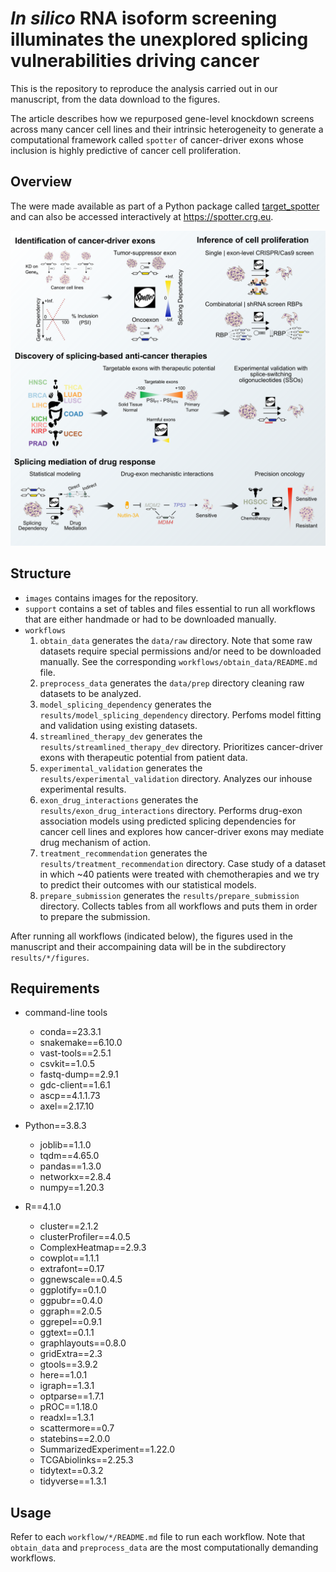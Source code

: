# *In silico* RNA isoform screening illuminates the unexplored splicing vulnerabilities driving cancer

This is the repository to reproduce the analysis carried out in our manuscript, from the data download to the figures.

The article describes how we repurposed gene-level knockdown screens across many cancer cell lines and their intrinsic heterogeneity to generate a computational framework called `spotter` of cancer-driver exons whose inclusion is highly predictive of cancer cell proliferation.

## Overview
The were made available as part of a Python package called [target_spotter](https://github.com/MiqG/target_spotter) and can also be accessed interactively at https://spotter.crg.eu.

![Graphical Abstract](images/fig0-graphical_abstract.png)

## Structure
- `images` contains images for the repository.
- `support` contains a set of tables and files essential to run all workflows that are either handmade or had to be downloaded manually.
- `workflows`
    1. `obtain_data` generates the `data/raw` directory. Note that some raw datasets require special permissions and/or need to be downloaded manually. See the corresponding `workflows/obtain_data/README.md` file.
    2. `preprocess_data` generates the `data/prep` directory cleaning raw datasets to be analyzed.
    3. `model_splicing_dependency` generates the `results/model_splicing_dependency` directory. Perfoms model fitting and validation using existing datasets.
    4. `streamlined_therapy_dev` generates the `results/streamlined_therapy_dev` directory. Prioritizes cancer-driver exons with therapeutic potential from patient data.
    5. `experimental_validation` generates the `results/experimental_validation` directory. Analyzes our inhouse experimental results.
    6. `exon_drug_interactions` generates the `results/exon_drug_interactions` directory. Performs drug-exon association models using predicted splicing dependencies for cancer cell lines and explores how cancer-driver exons may mediate drug mechanism of action.
    7. `treatment_recommendation` generates the `results/treatment_recommendation` directory. Case study of a dataset in which ~40 patients were treated with chemotherapies and we try to predict their outcomes with our statistical models.
    8. `prepare_submission` generates the `results/prepare_submission` directory. Collects tables from all workflows and puts them in order to prepare the submission.
    
After running all workflows (indicated below), the figures used in the manuscript and their accompaining data will be in the subdirectory `results/*/figures`.    

## Requirements
- command-line tools
    - conda==23.3.1
    - snakemake==6.10.0
    - vast-tools==2.5.1
    - csvkit==1.0.5
    - fastq-dump==2.9.1
    - gdc-client==1.6.1
    - ascp==4.1.1.73
    - axel==2.17.10
    
- Python==3.8.3
    - joblib==1.1.0
    - tqdm==4.65.0
    - pandas==1.3.0
    - networkx==2.8.4
    - numpy==1.20.3

- R==4.1.0
    - cluster==2.1.2
    - clusterProfiler==4.0.5
    - ComplexHeatmap==2.9.3
    - cowplot==1.1.1
    - extrafont==0.17
    - ggnewscale==0.4.5
    - ggplotify==0.1.0
    - ggpubr==0.4.0
    - ggraph==2.0.5
    - ggrepel==0.9.1
    - ggtext==0.1.1
    - graphlayouts==0.8.0
    - gridExtra==2.3
    - gtools==3.9.2
    - here==1.0.1
    - igraph==1.3.1
    - optparse==1.7.1
    - pROC==1.18.0
    - readxl==1.3.1
    - scattermore==0.7
    - statebins==2.0.0
    - SummarizedExperiment==1.22.0
    - TCGAbiolinks==2.25.3
    - tidytext==0.3.2
    - tidyverse==1.3.1

## Usage
Refer to each `workflow/*/README.md` file to run each workflow. Note that `obtain_data` and `preprocess_data` are the most computationally demanding workflows. 
